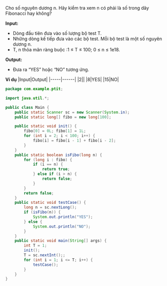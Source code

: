 Cho số nguyên dương n. 
Hãy kiểm tra xem n có phải là số trong dãy Fibonacci hay không?

**Input:**
- Dòng đầu tiên đưa vào số lượng bộ test T.
- Những dòng kế tiếp đưa vào các bộ test. Mỗi bộ test là một số nguyên dương n.
- T, n thỏa mãn ràng buộc :1 ≤ T ≤ 100; 0 ≤ n ≤ 1e18.

**Output:**
- Đưa ra “YES” hoặc “NO” tương ứng.

**Ví dụ**
|Input|Output|
|-----|------|
|2||
|8|YES|
|15|NO|


```java
package com.example.ptit;

import java.util.*;

public class Main {
    public static Scanner sc = new Scanner(System.in);
    public static long[] fibo = new long[100];

    public static void init() {
        fibo[0] = 0L; fibo[1] = 1L;
        for (int i = 2; i < 100; i++) {
            fibo[i] = fibo[i - 1] + fibo[i - 2];
        }
    }
    public static boolean isFibo(long n) {
        for (long i : fibo) {
            if (i == n) {
                return true;
            } else if (i > n) {
                return false;
            }
        }
        return false;
    }
    public static void testCase() {
        long n = sc.nextLong();
        if (isFibo(n)) {
            System.out.println("YES");
        } else {
            System.out.println("NO");
        }
    }
    public static void main(String[] args) {
        int T = 1;
        init();
        T = sc.nextInt();;
        for (int i = 1; i <= T; i++) {
            testCase();
        }
    }
}
```


